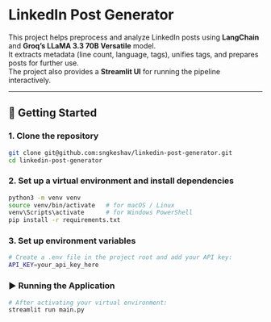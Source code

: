 # LinkedIn Post Generator

This project helps preprocess and analyze LinkedIn posts using **LangChain** and **Groq’s LLaMA 3.3 70B Versatile** model.  
It extracts metadata (line count, language, tags), unifies tags, and prepares posts for further use.  
The project also provides a **Streamlit UI** for running the pipeline interactively.

---

## 🚀 Getting Started

### 1. Clone the repository
```bash
git clone git@github.com:sngkeshav/linkedin-post-generator.git
cd linkedin-post-generator
```

### 2. Set up a virtual environment and install dependencies
```bash
python3 -m venv venv
source venv/bin/activate   # for macOS / Linux
venv\Scripts\activate      # for Windows PowerShell
pip install -r requirements.txt
```

### 3. Set up environment variables
```bash
# Create a .env file in the project root and add your API key:
API_KEY=your_api_key_here
```

### ▶️ Running the Application
```bash
# After activating your virtual environment:
streamlit run main.py